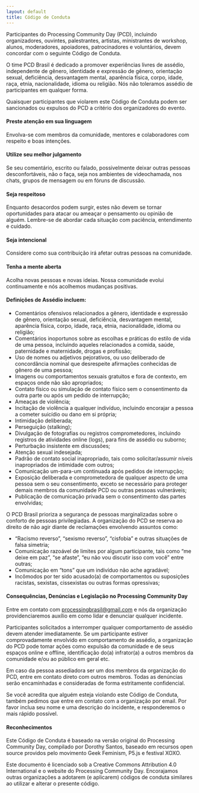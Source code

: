 ```yaml
---
layout: default
title: Código de Conduta
---
```


Participantes do Processing Community Day (PCD), incluindo organizadores, ouvintes, palestrantes, artistas, ministrantes de workshop, alunos, moderadores, apoiadores, patrocinadores e voluntários, devem concordar com o seguinte Código de Conduta.

O time PCD Brasil é dedicado a promover experiências livres de assédio, independente de gênero, identidade e expressão de gênero, orientação sexual, deficiência, desvantagem mental, aparência física, corpo, idade, raça, etnia, nacionalidade, idioma ou religião. Nós não toleramos assédio de participantes em qualquer forma.

Quaisquer participantes que violarem este Código de Conduta podem ser sancionados ou expulsos do PCD a critério dos organizadores do evento.

#### Preste atenção em sua linguagem

Envolva-se com membros da comunidade, mentores e colaboradores com respeito e boas intenções.

#### Utilize seu melhor julgamento

Se seu comentário, escrito ou falado, possivelmente deixar outras pessoas desconfortáveis, não o faça, seja nos ambientes de videochamada, nos chats, grupos de mensagem ou em fóruns de discussão.

#### Seja respeitoso

Enquanto desacordos podem surgir, estes não devem se tornar oportunidades para atacar ou ameaçar o pensamento ou opinião de alguém. Lembre-se de abordar cada situação com paciência, entendimento e cuidado.

#### Seja intencional

Considere como sua contribuição irá afetar outras pessoas na comunidade.

#### Tenha a mente aberta

Acolha novas pessoas e novas ideias. Nossa comunidade evolui continuamente e nós acolhemos mudanças positivas.

#### Definições de Assédio incluem:

- Comentários ofensivos relacionados a gênero, identidade e expressão de gênero, orientação sexual, deficiência, desvantagem mental, aparência física, corpo, idade, raça, etnia, nacionalidade, idioma ou religião; 
- Comentários inoportunos sobre as escolhas e práticas do estilo de vida de uma pessoa, incluindo aqueles relacionados a comida, saúde, paternidade e maternidade, drogas e profissão; 
- Uso de nomes ou adjetivos pejorativos, ou uso deliberado de concordância nominal que desrespeite afirmações conhecidas de gênero de uma pessoa; 
- Imagens ou comportamentos sexuais gratuitos e fora de contexto, em espaços onde não são apropriados; 
- Contato físico ou simulação de contato físico sem o consentimento da outra parte ou após um pedido de interrupção; 
- Ameaças de violência; 
- Incitação de violência a qualquer indivíduo, incluindo encorajar a pessoa a cometer suicídio ou dano em si própria; 
- Intimidação deliberada; 
- Perseguição (stalking); 
- Divulgação de fotografias ou registros comprometedores, incluindo registros de atividades online (logs), para fins de assédio ou suborno; 
- Perturbação insistente em discussões; 
- Atenção sexual indesejada; 
- Padrão de contato social inapropriado, tais como solicitar/assumir níveis inapropriados de intimidade com outros; 
- Comunicação um-para-um continuada após pedidos de interrupção; 
- Exposição deliberada e comprometedora de qualquer aspecto de uma pessoa sem o seu consentimento, exceto se necessário para proteger demais membros da comunidade PCD ou outras pessoas vulneráveis; 
- Publicação de comunicação privada sem o consentimento das partes envolvidas; 

O PCD Brasil prioriza a segurança de pessoas marginalizadas sobre o conforto de pessoas privilegiadas. A organização do PCD se reserva ao direito de não agir diante de reclamações envolvendo assuntos como:

- “Racismo reverso”, “sexismo reverso”, “cisfobia” e outras situações de falsa simetria; 
- Comunicação razoável de limites por algum participante, tais como “me deixe em paz”, “se afaste”, “eu não vou discutir isso com você” entre outras; 
- Comunicação em “tons” que um indivíduo não ache agradável; 
- Incômodos por ter sido acusado(a) de comportamentos ou suposições racistas, sexistas, cissexistas ou outras formas opressivas; 


#### Consequências, Denúncias e Legislação no Processing Community Day

Entre em contato com [processingbrasil@gmail.com](<mailto:processingbrasil@gmail.com>) e nós da organização providenciaremos auxílio em como lidar e denunciar qualquer incidente.

Participantes solicitados a interromper qualquer comportamento de assédio devem atender imediatamente. Se um participante estiver comprovadamente envolvido em comportamento de assédio, a organização do PCD pode tomar ações como expulsão da comunidade e de seus espaços online e offline, identificação do(a) infrator(a) a outros membros da comunidade e/ou ao público em geral etc.

Em caso da pessoa assediadora ser um dos membros da organização do PCD, entre em contato direto com outros membros. Todas as denúncias serão encaminhadas e consideradas de forma estritamente confidencial.

Se você acredita que alguém esteja violando este Código de Conduta, também pedimos que entre em contato com a organização por email. Por favor inclua seu nome e uma descrição do incidente, e responderemos o mais rápido possível.

#### Reconhecimentos

Este Código de Conduta é baseado na versão original do Processing Community Day, compilado por Dorothy Santos, baseado em recursos open source providos pelo movimento Geek Feminism, P5.js e festival XOXO.

Este documento é licenciado sob a Creative Commons Attribution 4.0 International e o website do Processing Community Day. Encorajamos outras organizações a adotarem (e aplicarem) códigos de conduta similares ao utilizar e alterar o presente código.
